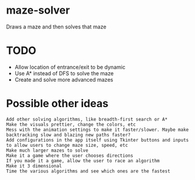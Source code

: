 # maze-solver
Draws a maze and then solves that maze

# TODO
- Allow location of entrance/exit to be dynamic
- Use A* instead of DFS to solve the maze
- Create and solve more advanced mazes

# Possible other ideas
    Add other solving algorithms, like breadth-first search or A*
    Make the visuals prettier, change the colors, etc
    Mess with the animation settings to make it faster/slower. Maybe make backtracking slow and blazing new paths faster?
    Add configurations in the app itself using Tkinter buttons and inputs to allow users to change maze size, speed, etc
    Make much larger mazes to solve
    Make it a game where the user chooses directions
    If you made it a game, allow the user to race an algorithm
    Make it 3 dimensional
    Time the various algorithms and see which ones are the fastest
